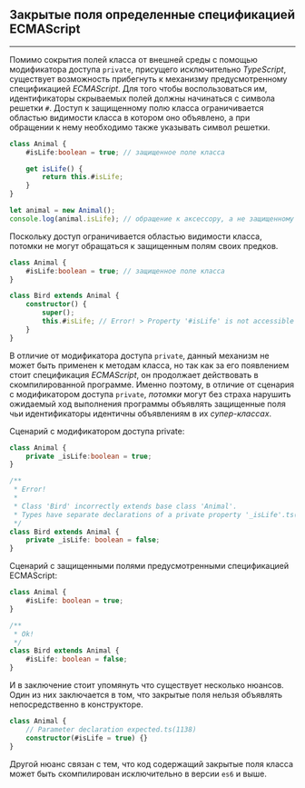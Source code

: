 ## Закрытые поля определенные спецификацией ECMAScript
________________

Помимо сокрытия полей класса от внешней среды с помощью модификатора доступа `private`, присущего исключительно _TypeScript_, существует возможность прибегнуть к механизму предусмотренному спецификацией _ECMAScript_. Для того чтобы воспользоваться им, идентификаторы скрываемых полей должны начинаться с символа решетки `#`.
Доступ к защищенному полю класса ограничивается областью видимости класса в котором оно объявлено, а при обращении к нему необходимо также указывать символ решетки. 

`````typescript
class Animal {
    #isLife:boolean = true; // защищенное поле класса

    get isLife() {
        return this.#isLife;
    }
}

let animal = new Animal();
console.log(animal.isLife); // обращение к аксессору, а не защищенному полю
`````

Поскольку доступ ограничивается областью видимости класса, потомки не могут обращаться к защищенным полям своих предков.

`````typescript
class Animal {
    #isLife:boolean = true; // защищенное поле класса
}

class Bird extends Animal {
    constructor() {
        super();
        this.#isLife; // Error! > Property '#isLife' is not accessible outside class 'Animal' because it has a private identifier.ts(18013)
    }
}
`````

В отличие от модификатора доступа `private`, данный механизм не может быть применен к методам класса, но так как за его появлением стоит спецификация _ECMAScript_, он продолжает действовать в скомпилированной программе. Именно поэтому, в отличие от сценария с модификатором доступа `private`, _потомки_ могут без страха нарушить ожидаемый ход выполнения программы объявлять защищенные поля чьи идентификаторы идентичны объявлениям в их _супер-классах_. 

Сценарий с модификатором доступа private:

`````typescript
class Animal {
    private _isLife:boolean = true;
}

/**
 * Error!
 * 
 * Class 'Bird' incorrectly extends base class 'Animal'.
 * Types have separate declarations of a private property '_isLife'.ts(2415)
 */
class Bird extends Animal {
    private _isLife: boolean = false;
}
`````
Сценарий с защищенными полями предусмотренными спецификацией ECMAScript:

`````typescript
class Animal {
    #isLife: boolean = true;
}

/**
 * Ok!
 */
class Bird extends Animal {
    #isLife: boolean = false;
}
`````

И в заключение стоит упомянуть что существует несколько нюансов. Один из них заключается в том, что закрытые поля нельзя объявлять непосредственно в конструкторе.

`````typescript
class Animal {
    // Parameter declaration expected.ts(1138)
    constructor(#isLife = true) {}
}
`````

Другой нюанс связан с тем, что код содержащий закрытые поля класса может быть скомпилирован исключительно в версии `es6` и выше.
